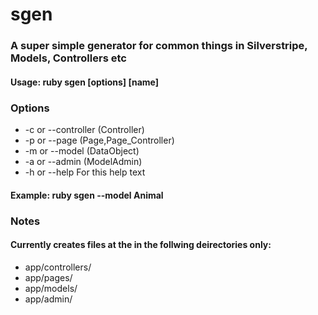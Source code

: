 # sgen
### A super simple generator for common things in Silverstripe, Models, Controllers etc

#### Usage: ruby sgen [options] [name]
### Options
- -c or --controller (Controller)
- -p or --page (Page,Page_Controller)
- -m or --model (DataObject)
- -a or --admin (ModelAdmin)
- -h or --help For this help text

#### Example: ruby sgen --model Animal

### Notes
#### Currently creates files at the in the follwing deirectories only:
- app/controllers/
- app/pages/
- app/models/
- app/admin/
